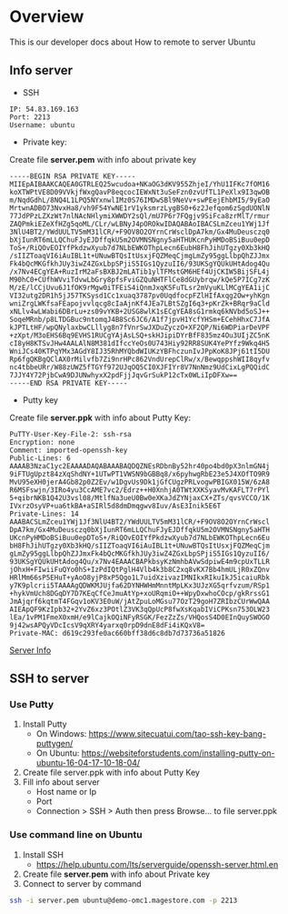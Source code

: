 # Overview
This is our developer docs about How to remote to server Ubuntu

## Info server
- SSH
```text
IP: 54.83.169.163
Port: 2213
Username: ubuntu
```
- Private key:

Create file **server.pem** with info about private key
```text
-----BEGIN RSA PRIVATE KEY-----
MIIEpAIBAAKCAQEA0GTRLEQ25wcudoa+NKaOG3dKV955ZhjeI/YhU1IFKc7fOM16
koXTWPtVE8D09VVkjfWxgQavP8eqcocIEWxNt3uSeFzn0zvUfTL1PeXlx9I3qwOB
m/NqdGdhL/8NQ4L1LPQ5NYxnwlIMz0S76IMDwSBl9NeVv+swPEejEhbMI5/9yEaO
MrtwnADBO73NvxHa8/vh9F54YwNE1rV1yksmrzLygBS0+6z2Jefqom6zSgdUONlN
77JdPPzLZXzWt7nlNAcNHlymiXWWDY2sQl/mU7P6r7FQgjv9SiFca8zrMlT/rmur
ZAQPmkiEZeXfHZg5qoML/CLr/wLBNyJ4pOROkwIDAQABAoIBACSLmZceu1YWj1Jf
3NlU4BT2/YWdUULTV5mM31lCR/+F9OV8O2OYrnCrWsclDpA7km/Gx4MuDeusczq0
bXjIunRT6mLLQChuFJyEJDffqkU5m2OVMNSNgny5aHTHUKcnPyHMDoBSiBuu0epD
ToS+/RiQOvEOIYfPkdzwXyub7d7NLbEWKOThpLecn6EubH8FhJihUTgzy0Xb3kHQ
/sIIZToaqVI6iAuIBL1t+UNuwBTQsItUsxjFQZMeqCjmgLmZy95ggLlbpQhZJJmx
Fk4bQcMKGfkhJUy3iwZ4ZGxLbpSPjiS5IGs1QyzuII6/93UKSgYQUkUHtAdog4Qu
/x7Nv4ECgYEA+RuzIrM2aFsBXBJ2mLATib1ylTFMstGM6HEf4UjCKIW5BijSFL4j
M90hC0+CUfhWVviTdvwLbGry8pfsFviGZQuNHTFlCe8dGUybrqw/kQe5P7ICg7zK
M/zE/lCCjUvu6J1fOK9rMgw0iTFEiS4iQnmJxqK5FuTLsr2mVyuKLlMCgYEA1ijC
VI32utg2DR1h5jJ57TKSysd1Cc1xuaq3787pv0UqdfocpFZlHIfAxqg2Ow+yhKgn
wniZrgLWKfsaFEapojvvlqcg8cIaAjnKf4JEa7LBtSZgI6q3+pKrZk+BRqr9aCld
xNLlv4wLWabi6DBrLu+zs09vYKB+2USG8wlK1sECgYEA8sG1rmkq6kNVbd5oSJ++
SoqeMRnb/p8LTDGBuc9ntomqJ4B8Sc6JC6/A1f7jpvH1YcfYHSm+ECehHhxC7JfA
kJPTLtHF/wpQNylaxbwCLllyg8n7fVnrSwJXDuZyczO+XF2QP/Ni6WDPiarDeVPF
+zXpt/M3oEHS6Bq9EVHS1RUCgYAjAsLSQ+skHJipiDYrBfF835mz4Ou3UIjZC5nK
cI8yH8KTSvJHw4AALAlN8M381dIfccYeOs0U743Hiy92RR8SUK4YePYfz9Wkq4H5
WniJCs40KTPqYMx3AGdY8IJ35RhMYQbdWIUKzYBFhczunIvJPpKoK8JPj61tI5DU
Rp6fgQKBgQClAX0rMilvfb7Zi9nrHPc862VndUrepClRw/x/BewqppshWII8qyfv
nc4tbbeURr/W88zUWZ5fTGYf972UJqOQ5CI0XJFIYr8V7NnNmz9UdCixLgPQQidC
7JJY4Y72PjbCwA9DJUNwhyxX2pdFjjJqvGrSukP12cTx0WLiIpDFXw==
-----END RSA PRIVATE KEY-----
```

- Putty key

Create file **server.ppk** with info about Putty Key:
```text
PuTTY-User-Key-File-2: ssh-rsa
Encryption: none
Comment: imported-openssh-key
Public-Lines: 6
AAAAB3NzaC1yc2EAAAADAQABAAABAQDQZNEsRDbnBy52hr40po4bd0pX3nlmGN4j
9iFTUgUpzt84zXqShdNY+1UTwPT1VWSN9bGBBq8/x6pyhwgRbE23e5J4XOfTO9R9
MvU95eXH0jerA4Gb82p0Z2Ev/w1DgvUs9Dk1jGfCUgzPRLvogwPBIGX015W/6zA8
R6MSFswjn/3IRo4yu3CcAME7vc2/Edrz++H0XnhjA0TWtXXKSyavMvKAFLT7rPYl
5+qibrNKB1Q42U3vsl08/MtlfNa3ueU0Bw0eXKaJdZYNjaxCX+ZTs/qvsVCCO/1K
IVxrzOsyVP+ua6tkBA+aSIRl5d8dmDmqgwv8Iuv/AsE3Inik5E6T
Private-Lines: 14
AAABACSLmZceu1YWj1Jf3NlU4BT2/YWdUULTV5mM31lCR/+F9OV8O2OYrnCrWscl
DpA7km/Gx4MuDeusczq0bXjIunRT6mLLQChuFJyEJDffqkU5m2OVMNSNgny5aHTH
UKcnPyHMDoBSiBuu0epDToS+/RiQOvEOIYfPkdzwXyub7d7NLbEWKOThpLecn6Eu
bH8FhJihUTgzy0Xb3kHQ/sIIZToaqVI6iAuIBL1t+UNuwBTQsItUsxjFQZMeqCjm
gLmZy95ggLlbpQhZJJmxFk4bQcMKGfkhJUy3iwZ4ZGxLbpSPjiS5IGs1QyzuII6/
93UKSgYQUkUHtAdog4Qu/x7Nv4EAAACBAPkbsyKzNmhbAVwSdpiwE4m9cpUxTLLR
jOhxH+FIwiiFuQYo0hS+IzPdIQtPglH4Vlb4k3b8C2xq8vKX7Bb4hmULjR0xZQnv
HRlMm66sP5EHuT+yAoO8yjP8xP5Qgo1L7uidXzivazIMNIkxRIkuIkJ5icaiuRbk
y7K9plcrii5TAAAAgQDWKMJUjfa62DYNHWHmMnntMpLKx3UJzXG5qrfvzum/RSp1
+hykVmUch8DGqDY7D7KEqCfCeJmuAtYp+xoURqmiO++WpyDxwhoCOcp/gkRrssG1
JmAjqrf6kqtmT4FGqv1oKV3E0uW/jAtZpuLoMGsu77OzT29goH7ZRIbzCUrWwQAA
AIEApQF9KzIpb32+2YvZ6xz3POtlZ3VK3qQpUcP8fwXsKqabIViCPKsn753OLW23
lEa/1vPM1FmeX0xmH/e9lCajkOQiNFyRSGK/FezZzZs/VHQosS4D0EInQuySWOGO
9j42wsAPQyVDcIcsV9qXRY4yarxq0rpD9dnE8dFi4iKQxV8=
Private-MAC: d619c293fe0ac660bff38d6c8db7d73736a51826
```
[Server Info](https://docs.google.com/spreadsheets/d/1xN_hfrPmq4OXfR6_LpYkIwM9-3QUWJf7pZlcFPuA1O8/edit#gid=949537507)
## SSH to server
### Use Putty
1. Install Putty
    - On Windows: https://www.sitecuatui.com/tao-ssh-key-bang-puttygen/
    - On Ubuntu: https://websiteforstudents.com/installing-putty-on-ubuntu-16-04-17-10-18-04/
2. Create file server.ppk with info about Putty Key
3. Fill info about server
    - Host name or Ip
    - Port
    - Connection > SSH > Auth then press Browse… to file server.ppk 
### Use command line on Ubuntu
1. Install SSH
    - https://help.ubuntu.com/lts/serverguide/openssh-server.html.en
2. Create file **server.pem** with info about Private key
3. Connect to server by command
```bash
ssh -i server.pem ubuntu@demo-omc1.magestore.com -p 2213
```